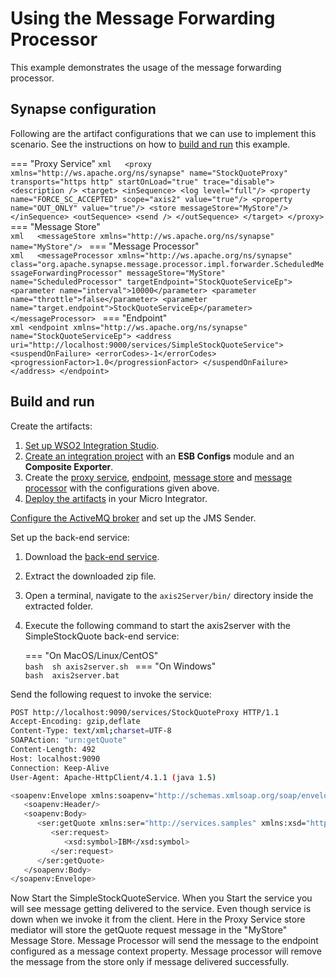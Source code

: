 # Using the Message Forwarding Processor
This example demonstrates the usage of the message forwarding processor.

## Synapse configuration
Following are the artifact configurations that we can use to implement this scenario. See the instructions on how to [build and run](#build-and-run) this example.

=== "Proxy Service"
    ```xml  
    <proxy xmlns="http://ws.apache.org/ns/synapse" name="StockQuoteProxy" transports="https http" startOnLoad="true" trace="disable">
              <description />
        <target>
           <inSequence>
            <log level="full"/>
            <property name="FORCE_SC_ACCEPTED" scope="axis2" value="true"/>
            <property name="OUT_ONLY" value="true"/>
            <store messageStore="MyStore"/>
        </inSequence>
        <outSequence>
          <send />
        </outSequence>
    </target>
    </proxy>
    ```
=== "Message Store"    
    ```xml  
    <messageStore xmlns="http://ws.apache.org/ns/synapse" name="MyStore"/>
    ```
=== "Message Processor"    
    ```xml  
    <messageProcessor xmlns="http://ws.apache.org/ns/synapse"
        class="org.apache.synapse.message.processor.impl.forwarder.ScheduledMessageForwardingProcessor"
        messageStore="MyStore" name="ScheduledProcessor" targetEndpoint="StockQuoteServiceEp">
        <parameter name="interval">10000</parameter>
        <parameter name="throttle">false</parameter>
        <parameter name="target.endpoint">StockQuoteServiceEp</parameter>
    </messageProcessor>
    ```
=== "Endpoint"    
    ```xml
    <endpoint xmlns="http://ws.apache.org/ns/synapse" name="StockQuoteServiceEp">
        <address uri="http://localhost:9000/services/SimpleStockQuoteService">
            <suspendOnFailure>
                <errorCodes>-1</errorCodes>
                <progressionFactor>1.0</progressionFactor>
            </suspendOnFailure>
        </address>
    </endpoint>
    ```

## Build and run

Create the artifacts:

1. [Set up WSO2 Integration Studio]({{base_path}}/develop/installing-wso2-integration-studio).
2. [Create an integration project]({{base_path}}/develop/create-integration-project) with an <b>ESB Configs</b> module and an <b>Composite Exporter</b>.
3. Create the [proxy service]({{base_path}}/develop/creating-artifacts/creating-a-proxy-service), [endpoint]({{base_path}}/develop/creating-artifacts/creating-endpoints), [message store]({{base_path}}/develop/creating-artifacts/creating-a-message-store) and [message processor]({{base_path}}/develop/creating-artifacts/creating-a-message-processor) with the configurations given above.
4. [Deploy the artifacts]({{base_path}}/develop/deploy-artifacts) in your Micro Integrator.

[Configure the ActiveMQ broker]({{base_path}}/install-and-setup/setup/brokers/configure-with-activemq) and set up the JMS Sender.

Set up the back-end service:

1. Download the [back-end service](https://github.com/wso2-docs/WSO2_EI/blob/master/Back-End-Service/axis2Server.zip).
2. Extract the downloaded zip file.
3. Open a terminal, navigate to the `axis2Server/bin/` directory inside the extracted folder.
4. Execute the following command to start the axis2server with the SimpleStockQuote back-end service:

    === "On MacOS/Linux/CentOS"   
          ```bash 
          sh axis2server.sh
          ```
    === "On Windows"                 
          ```bash 
          axis2server.bat
          ```

Send the following request to invoke the service:

```bash
POST http://localhost:9090/services/StockQuoteProxy HTTP/1.1
Accept-Encoding: gzip,deflate
Content-Type: text/xml;charset=UTF-8
SOAPAction: "urn:getQuote"
Content-Length: 492
Host: localhost:9090
Connection: Keep-Alive
User-Agent: Apache-HttpClient/4.1.1 (java 1.5)

<soapenv:Envelope xmlns:soapenv="http://schemas.xmlsoap.org/soap/envelope/" xmlns:ser="http://services.samples" xmlns:xsd="http://services.samples/xsd">
   <soapenv:Header/>
   <soapenv:Body>
      <ser:getQuote xmlns:ser="http://services.samples" xmlns:xsd="http://services.samples/xsd">
         <ser:request>
            <xsd:symbol>IBM</xsd:symbol>
         </ser:request>
      </ser:getQuote>
   </soapenv:Body>
</soapenv:Envelope>
```

Now Start the SimpleStockQuoteService. When you Start the service you will see message getting delivered to the service. Even though service is down when we invoke it from the client. Here in the Proxy Service store mediator will store the getQuote request message in the "MyStore" Message Store. Message Processor will send the message to the endpoint configured as a message context property. Message processor will remove the message from the store only if message delivered successfully.
